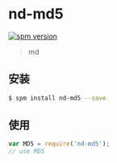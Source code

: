 # nd-md5

[![spm version](http://spm.crossjs.com/badge/nd-md5)](http://spm.crossjs.com/package/nd-md5)

> md

## 安装

```bash
$ spm install nd-md5 --save
```

## 使用

```js
var MD5 = require('nd-md5');
// use MD5
```
